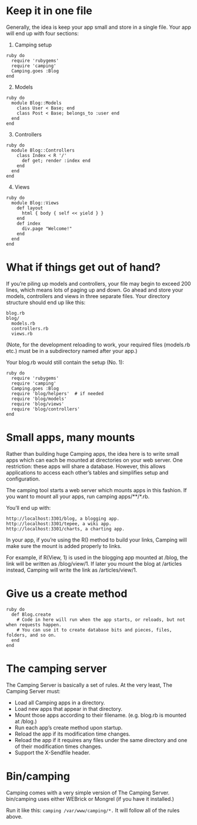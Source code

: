 # Keep it in one file

Generally, the idea is keep your app small and store in a single file. Your app will end up with four sections:

1. Camping setup

```
ruby do
  require 'rubygems'
  require 'camping'
  Camping.goes :Blog
end
```

2. Models

```
ruby do
  module Blog::Models
    class User < Base; end
    class Post < Base; belongs_to :user end
  end
end
```

3. Controllers

```
ruby do
  module Blog::Controllers
    class Index < R '/'
      def get; render :index end
    end
  end
end
```

4. Views

```
ruby do
  module Blog::Views
    def layout
      html { body { self << yield } }
    end
    def index
      div.page "Welcome!"
    end
  end
end
```

# What if things get out of hand?

If you’re piling up models and controllers, your file may begin to exceed 200 lines, which means lots of paging up and down. Go ahead and store your models, controllers and views in three separate files. Your directory structure should end up like this:

```
blog.rb
blog/
  models.rb
  controllers.rb
  views.rb
```

(Note, for the development reloading to work, your required files (models.rb etc.) must be in a subdirectory named after your app.)

Your blog.rb would still contain the setup (No. 1):

```
ruby do
  require 'rubygems'
  require 'camping'
  Camping.goes :Blog
  require 'blog/helpers'  # if needed
  require 'blog/models'
  require 'blog/views'
  require 'blog/controllers'
end
```

# Small apps, many mounts

Rather than building huge Camping apps, the idea here is to write small apps which can each be mounted at directories on your web server. One restriction: these apps will share a database. However, this allows applications to access each other’s tables and simplifies setup and configuration.

The camping tool starts a web server which mounts apps in this fashion. If you want to mount all your apps, run camping apps/**/*.rb.

You’ll end up with:

```
http://localhost:3301/blog, a blogging app.
http://localhost:3301/tepee, a wiki app.
http://localhost:3301/charts, a charting app.
```

In your app, if you’re using the R() method to build your links, Camping will make sure the mount is added properly to links.

For example, if R(View, 1) is used in the blogging app mounted at /blog, the link will be written as /blog/view/1. If later you mount the blog at /articles instead, Camping will write the link as /articles/view/1.

# Give us a create method

```
ruby do
  def Blog.create
    # Code in here will run when the app starts, or reloads, but not when requests happen.
    # You can use it to create database bits and pieces, files, folders, and so on.
  end
end
```

# The camping server

The Camping Server is basically a set of rules. At the very least, The Camping Server must:

- Load all Camping apps in a directory.
- Load new apps that appear in that directory.
- Mount those apps according to their filename. (e.g. blog.rb is mounted at /blog.)
- Run each app’s create method upon startup.
- Reload the app if its modification time changes.
- Reload the app if it requires any files under the same directory and one of their modification times changes.
- Support the X-Sendfile header.

# Bin/camping

Camping comes with a very simple version of The Camping Server. bin/camping uses either WEBrick or Mongrel (if you have it installed.)

Run it like this: `camping /var/www/camping/*.` It will follow all of the rules above.
